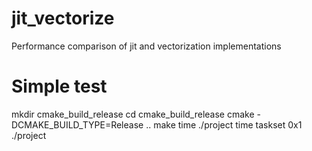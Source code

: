 # jit_vectorize
Performance comparison of jit and vectorization implementations

# Simple test
mkdir cmake_build_release
cd cmake_build_release
cmake -DCMAKE_BUILD_TYPE=Release ..
make
time ./project
time taskset 0x1 ./project